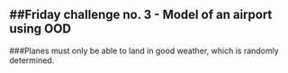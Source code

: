 ##Friday challenge no. 3 - Model of an airport using OOD
-------
###Planes must only be able to land in good weather, which is randomly determined.
